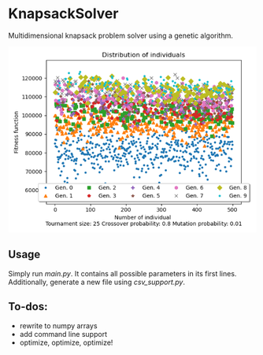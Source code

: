 # KnapsackSolver
Multidimensional knapsack problem solver using a genetic algorithm.

![Exemplary outcome](https://github.com/AdriaenXO/KnapsackSolver/blob/master/outcome.png)

## Usage
Simply run *main.py*. It contains all possible parameters in its first lines. Additionally, generate a new file using *csv_support.py*.

## To-dos:
* rewrite to numpy arrays
* add command line support
* optimize, optimize, optimize!
